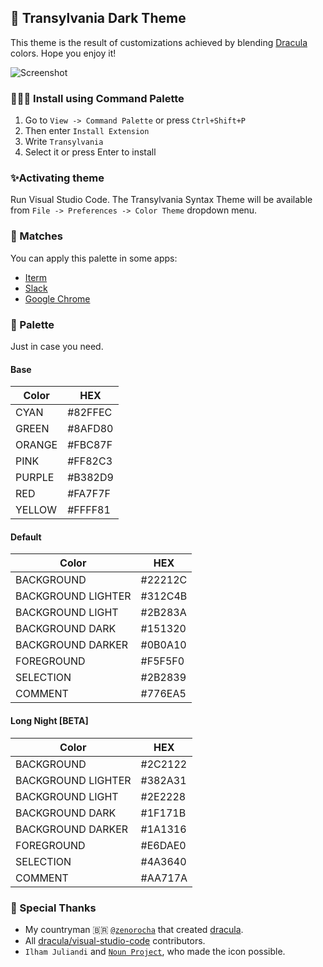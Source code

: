 ## 🦇 Transylvania Dark Theme

This theme is the result of customizations achieved by blending [Dracula](https://draculatheme.com/) colors. Hope you enjoy it!

![Screenshot](https://raw.githubusercontent.com/matheusps/transylvania/master/screenshot.png)

### 👨🏾‍💻 Install using Command Palette

1.  Go to `View -> Command Palette` or press `Ctrl+Shift+P`
2.  Then enter `Install Extension`
3.  Write `Transylvania`
4.  Select it or press Enter to install

### ✨Activating theme

Run Visual Studio Code. The Transylvania Syntax Theme will be available from `File -> Preferences -> Color Theme` dropdown menu.

### 💅 Matches

You can apply this palette in some apps:

- [Iterm](https://github.com/matheusps/transylvania/tree/master/matches/iterm)
- [Slack](https://github.com/matheusps/transylvania/tree/master/matches/slack)
- [Google Chrome](https://github.com/matheusps/transylvania/tree/master/matches/chrome)

### 🎨 Palette

Just in case you need.

#### Base

| Color | HEX |
| --- | --- |
| CYAN               | #82FFEC |
| GREEN              | #8AFD80 |
| ORANGE             | #FBC87F |
| PINK               | #FF82C3 |
| PURPLE             | #B382D9 |
| RED                | #FA7F7F |
| YELLOW             | #FFFF81 |

#### Default
| Color              | HEX     |
|--------------------|---------|
| BACKGROUND         | #22212C |
| BACKGROUND LIGHTER | #312C4B |
| BACKGROUND LIGHT   | #2B283A |
| BACKGROUND DARK    | #151320 |
| BACKGROUND DARKER  | #0B0A10 |
| FOREGROUND         | #F5F5F0 |
| SELECTION          | #2B2839 |
| COMMENT            | #776EA5 |

#### Long Night [BETA]
| Color              | HEX     |
|--------------------|---------|
| BACKGROUND         | #2C2122 |
| BACKGROUND LIGHTER | #382A31 |
| BACKGROUND LIGHT   | #2E2228 |
| BACKGROUND DARK    | #1F171B |
| BACKGROUND DARKER  | #1A1316 |
| FOREGROUND         | #E6DAE0 |
| SELECTION          | #4A3640 |
| COMMENT            | #AA717A |


### 💎 Special Thanks

- My countryman 🇧🇷 [`@zenorocha`](https://github.com/zenorocha) that created [dracula](https://draculatheme.com/).
- All [dracula/visual-studio-code](https://github.com/dracula/visual-studio-code) contributors.
- `Ilham Juliandi` and [`Noun Project`](https://thenounproject.com/), who made the icon possible.
